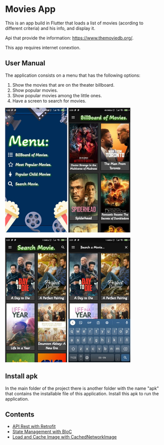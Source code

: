 # Movies App

This is an app build in Flutter that loads a list of movies (acording to different criteria) and his info, and display it.

Api that provide the information: https://www.themoviedb.org/.

This app requires internet conextion.

## User Manual

The application consists on a menu that has the following options:
1. Show the movies that are on the theater billboard.
2. Show popular movies.
3. Show popular movies among the little ones.
4. Have a screen to search for movies.

<img src="https://github.com/Aidyl98/movies_apirest_flutter/blob/develop/screenshots/menu.jpg" alt="bottom_center" width="200"/> <img src="https://github.com/Aidyl98/movies_apirest_flutter/blob/develop/screenshots/lista.jpg" alt="bottom_right" width="200"/>

<img src="https://github.com/Aidyl98/movies_apirest_flutter/blob/develop/screenshots/buscar.jpg" alt="bottom_center" width="200"/> <img src="https://github.com/Aidyl98/movies_apirest_flutter/blob/develop/screenshots/buscar_teclado.jpg" alt="bottom_right" width="200"/>

## Install apk

In the main folder of the project there is another folder with the name "apk" that contains the installable file of this application. Install this apk to run the application.
## Contents
- [API  Rest with Retrofit](https://pub.dev/packages/retrofit)
- [State Management with BloC](https://pub.dev/packages/bloc)
- [Load and Cache Image with CachedNetworkImage](https://pub.dev/packages/cached_network_image)
